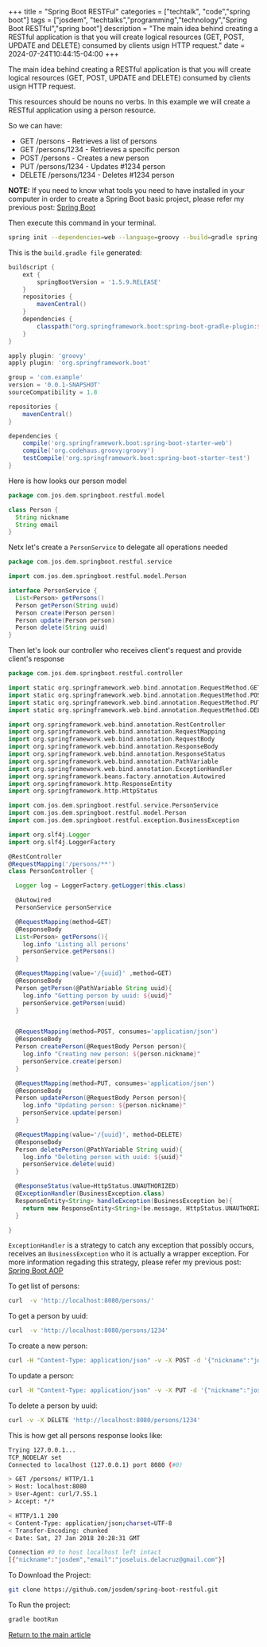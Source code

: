 +++
title = "Spring Boot RESTFul"
categories = ["techtalk", "code","spring boot"]
tags = ["josdem", "techtalks","programming","technology","Spring Boot RESTful","spring boot"]
description = "The main idea behind creating a RESTful application is that you will create logical resources (GET, POST, UPDATE and DELETE) consumed by clients usign HTTP request."
date = 2024-07-24T10:44:15-04:00
+++

The main idea behind creating a RESTful application is that you will create logical resources (GET, POST, UPDATE and DELETE) consumed by clients usign HTTP request.

This resources should be nouns no verbs. In this example we will create a RESTful application using a person resource.

So we can have:

* GET /persons - Retrieves a list of persons
* GET /persons/1234 - Retrieves a specific person
* POST /persons - Creates a new person
* PUT /persons/1234 - Updates #1234 person
* DELETE /persons/1234 - Deletes #1234 person


**NOTE:** If you need to know what tools you need to have installed in your computer in order to create a Spring Boot basic project, please refer my previous post: [Spring Boot](/techtalk/spring_boot)

Then execute this command in your terminal.

```bash
spring init --dependencies=web --language=groovy --build=gradle spring-boot-restful
```

This is the `build.gradle file` generated:

```groovy
buildscript {
	ext {
		springBootVersion = '1.5.9.RELEASE'
	}
	repositories {
		mavenCentral()
	}
	dependencies {
		classpath("org.springframework.boot:spring-boot-gradle-plugin:${springBootVersion}")
	}
}

apply plugin: 'groovy'
apply plugin: 'org.springframework.boot'

group = 'com.example'
version = '0.0.1-SNAPSHOT'
sourceCompatibility = 1.8

repositories {
	mavenCentral()
}

dependencies {
	compile('org.springframework.boot:spring-boot-starter-web')
	compile('org.codehaus.groovy:groovy')
	testCompile('org.springframework.boot:spring-boot-starter-test')
}
```

Here is how looks our person model

```groovy
package com.jos.dem.springboot.restful.model

class Person {
  String nickname
  String email
}
```

Netx let's create a `PersonService` to delegate all operations needed

```groovy
package com.jos.dem.springboot.restful.service

import com.jos.dem.springboot.restful.model.Person

interface PersonService {
  List<Person> getPersons()
  Person getPerson(String uuid)
  Person create(Person person)
  Person update(Person person)
  Person delete(String uuid)
}
```

Then let's look our controller who receives client's request and provide client's response

```groovy
package com.jos.dem.springboot.restful.controller

import static org.springframework.web.bind.annotation.RequestMethod.GET
import static org.springframework.web.bind.annotation.RequestMethod.POST
import static org.springframework.web.bind.annotation.RequestMethod.PUT
import static org.springframework.web.bind.annotation.RequestMethod.DELETE

import org.springframework.web.bind.annotation.RestController
import org.springframework.web.bind.annotation.RequestMapping
import org.springframework.web.bind.annotation.RequestBody
import org.springframework.web.bind.annotation.ResponseBody
import org.springframework.web.bind.annotation.ResponseStatus
import org.springframework.web.bind.annotation.PathVariable
import org.springframework.web.bind.annotation.ExceptionHandler
import org.springframework.beans.factory.annotation.Autowired
import org.springframework.http.ResponseEntity
import org.springframework.http.HttpStatus

import com.jos.dem.springboot.restful.service.PersonService
import com.jos.dem.springboot.restful.model.Person
import com.jos.dem.springboot.restful.exception.BusinessException

import org.slf4j.Logger
import org.slf4j.LoggerFactory

@RestController
@RequestMapping('/persons/**')
class PersonController {

  Logger log = LoggerFactory.getLogger(this.class)

  @Autowired
  PersonService personService

  @RequestMapping(method=GET)
  @ResponseBody
  List<Person> getPersons(){
    log.info 'Listing all persons'
    personService.getPersons()
  }

  @RequestMapping(value='/{uuid}' ,method=GET)
  @ResponseBody
  Person getPerson(@PathVariable String uuid){
    log.info "Getting person by uuid: ${uuid}"
    personService.getPerson(uuid)
  }


  @RequestMapping(method=POST, consumes='application/json')
  @ResponseBody
  Person createPerson(@RequestBody Person person){
    log.info "Creating new person: ${person.nickname}"
    personService.create(person)
  }

  @RequestMapping(method=PUT, consumes='application/json')
  @ResponseBody
  Person updatePerson(@RequestBody Person person){
    log.info "Updating person: ${person.nickname}"
    personService.update(person)
  }

  @RequestMapping(value='/{uuid}', method=DELETE)
  @ResponseBody
  Person deletePerson(@PathVariable String uuid){
    log.info "Deleting person with uuid: ${uuid}"
    personService.delete(uuid)
  }

  @ResponseStatus(value=HttpStatus.UNAUTHORIZED)
  @ExceptionHandler(BusinessException.class)
  ResponseEntity<String> handleException(BusinessException be){
    return new ResponseEntity<String>(be.message, HttpStatus.UNAUTHORIZED)
  }

}
```

`ExceptionHandler` is a strategy to catch any exception that possibly occurs, receives an `BusinessException` who it is actually a wrapper exception. For more information regading this strategy, please refer my previous post: [Spring Boot AOP](/techtalk/spring_boot_aop)

To get list of persons:

```bash
curl  -v 'http://localhost:8080/persons/'
```

To get a person by uuid:

```bash
curl  -v 'http://localhost:8080/persons/1234'
```

To create a new person:

```bash
curl -H "Content-Type: application/json" -v -X POST -d '{"nickname":"josdem","email":"joseluis.delacruz@gmai.com"}' 'http://localhost:8080/persons/'
```

To update a person:

```bash
curl -H "Content-Type: application/json" -v -X PUT -d '{"nickname":"josdem","email":"joseluis.delacruz@gmai.com"}' 'http://localhost:8080/persons/'
```

To delete a person by uuid:

```bash
curl -v -X DELETE 'http://localhost:8080/persons/1234'
```

This is how get all persons response looks like:

```bash
Trying 127.0.0.1...
TCP_NODELAY set
Connected to localhost (127.0.0.1) port 8080 (#0)

> GET /persons/ HTTP/1.1
> Host: localhost:8080
> User-Agent: curl/7.55.1
> Accept: */*

< HTTP/1.1 200
< Content-Type: application/json;charset=UTF-8
< Transfer-Encoding: chunked
< Date: Sat, 27 Jan 2018 20:28:31 GMT

Connection #0 to host localhost left intact
[{"nickname":"josdem","email":"joseluis.delacruz@gmail.com"}]
```

To Download the Project:

```bash
git clone https://github.com/josdem/spring-boot-restful.git
```

To Run the project:

```bash
gradle bootRun
```

[Return to the main article](/techtalk/spring_boot)
